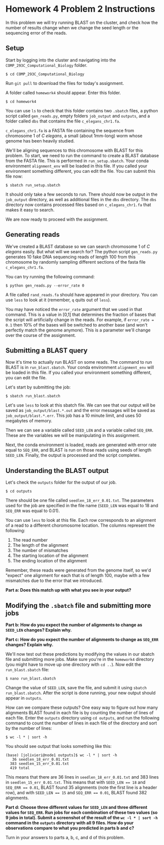 # Homework 4 Problem 2 Instructions

In this problem we will try running BLAST on the cluster, and check how the number of results change when we change the seed length or the sequencing error of the reads.

## Setup

Start by logging into the cluster and navigating into the `COMP_293C_Computational_Biology` folder.

`$ cd COMP_293C_Computational_Biology`

Run `git pull` to download the files for today's assignment.

A folder called `homework4` should appear. Enter this folder.

`$ cd homework4`

You can use `ls` to check that this folder contains two `.sbatch` files, a python script called `gen_reads.py`, empty folders `job_output` and `outputs`, and a folder called `dbs` that contains the file `c_elegans_chr1.fa`.

`c_elegans_chr1.fa` is a FASTA file containing the sequence from chromosome 1 of _C elegans_, a small (about 1mm-long) worm whose genome has been heavily studied.

We'll be aligning sequences to this chromosome with BLAST for this problem. To start, we need to run the command to create a BLAST database from the FASTA file. This is performed in `run_setup.sbatch`. Your conda environment `alignment_env` will be loaded in this file. If you called your environment something different, you can edit the file. You can submit this file now:

`$ sbatch run_setup.sbatch`

It should only take a few seconds to run. There should now be output in the `job_output` directory, as well as additional files in the `dbs` directory. The `dbs` directory now contains processed files based on `c_elegans_chr1.fa` that makes it easy to search.

We are now ready to proceed with the assignment.

## Generating reads

We've created a BLAST database so we can search chromosome 1 of _C elegans_ easily. But what will we search for? The python script `gen_reads.py` generates 10 fake DNA sequencing reads of length 100 from this chromosome by randomly sampling different sections of the fasta file `c_elegans_chr1.fa`.

You can try running the following command:

`$ python gen_reads.py --error_rate 0` 

A file called `rand_reads.fa` should have appeared in your directory. You can use `less` to look at it (remember, `q` quits out of `less`).

You may have noticed the `error_rate` argument that we used in that command. This is a value in [0,1] that determines the fraction of bases that the script will artificially change in the reads. For example, if `error_rate = 0.1` then 10% of the bases will be switched to another base (and won't perfectly match the genome anymore). This is a parameter we'll change over the course of the assignment.

## Submitting a BLAST query

Now it's time to actually run BLAST on some reads. The command to run BLAST is in `run_blast.sbatch`. Your conda environment `alignment_env` will be loaded in this file. If you called your environment something different, you can edit the file. 

Let's start by submitting the job:

`$ sbatch run_blast.sbatch`

Let's use `less` to look at this sbatch file. We can see that our output will be saved as `job_output/blast.*.out` and the error messages will be saved as `job_output/blast.*.err`. This job has a 10 minute limit, and uses 50 megabytes of memory.

Then we can see a variable called `SEED_LEN` and a variable called `SEQ_ERR`. These are the variables we will be manipulating in this assignment.

Next, the conda environment is loaded, reads are generated with error rate equal to `SEQ_ERR`, and BLAST is run on those reads using seeds of length `SEED_LEN`. Finally, the output is processed and the script completes.

## Understanding the BLAST output

Let's check the `outputs` folder for the output of our job.

`$ cd outputs`

There should be one file called `seedlen_18_err_0.01.txt`. The parameters used for the job are specified in the file name (`SEED_LEN` was equal to 18 and `SEQ_ERR` was equal to 0.01).

You can use `less` to look at this file. Each row corresponds to an alignment of a read to a different choromosome location. The columns represent the following:
1. The read number
2. The length of the alignment
3. The number of mismatches
4. The starting location of the alignment
5. The ending location of the alignment

Remember, these reads were generated from the genome itself, so we'd "expect" one alignment for each that is of length 100, maybe with a few mismatches due to the error that we introduced. 

**Part a: Does this match up with what you see in your output?**

## Modifying the `.sbatch`  file and submitting more jobs

**Part b: How do you expect the number of alignments to change as `SEED_LEN` changes? Explain why.**

**Part c: How do you expect the number of alignments to change as `SEQ_ERR` changes? Explain why.**

We'll now test out these predictions by modifying the values in our sbatch file and submitting more jobs. Make sure you're in the `homework4` directory (you might have to move up one directory with `cd ..`). Now edit the `run_blast.sbatch` file:

`$ nano run_blast.sbatch`

Change the value of `SEED_LEN`, save the file, and submit it using `sbatch run_blast.sbatch`. After the script is done running, your new output should appear in `outputs`.

How can we compare these outputs? One easy way to figure out how many alignments BLAST found in each file is by counting the number of lines of each file. Enter the `outputs` directory using `cd outputs`, and run the following command to count the number of lines in each file of the directory and sort by the number of lines:

`$ wc -l * | sort -h`

You should see output that looks something like this:

```
(base) [jolivieri@node1 outputs]$ wc -l * | sort -h
   36 seedlen_18_err_0.01.txt
  383 seedlen_15_err_0.01.txt
  419 total
```

This means that there are 36 lines in `seedlen_18_err_0.01.txt` and 383 lines in `seedlen_15_err_0.01.txt`. This means that with `SEED_LEN == 18` and `SEQ_ERR == 0.01`, BLAST found 35 alignments (note the first line is a header row), and with `SEED_LEN == 15` and `SEQ_ERR == 0.01`,  BLAST found 382 alignments.

**Part d: Choose three different values for `SEED_LEN` and three different values for `SEQ_ERR`. Run jobs for each combination of these two values (so 9 jobs in total). Submit a screenshot of the result of the `wc -l * | sort -h` command in the `outputs` directory with all 9 files. How do your observations compare to what you predicted in parts b and c?**

Turn in your answers to parts a, b, c, and d of this problem.
